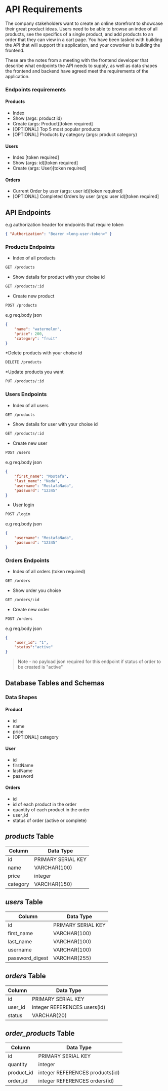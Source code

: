 # API Requirements
The company stakeholders want to create an online storefront to showcase their great product ideas. Users need to be able to browse an index of all products, see the specifics of a single product, and add products to an order that they can view in a cart page. You have been tasked with building the API that will support this application, and your coworker is building the frontend.


These are the notes from a meeting with the frontend developer that describe what endpoints the API needs to supply, as well as data shapes the frontend and backend have agreed meet the requirements of the application. 

### Endpoints requirements
#### Products 
- Index 
- Show (args: product id)
- Create (args: Product)[token required]
- [OPTIONAL] Top 5 most popular products 
- [OPTIONAL] Products by category (args: product category)

#### Users
- Index [token required]
- Show (args: id)[token required]
- Create (args: User)[token required]

#### Orders
- Current Order by user (args: user id)[token required]
- [OPTIONAL] Completed Orders by user (args: user id)[token required]

## API Endpoints 

e.g authorization header for endpoints that require token
```json
{ "Authorization": "Bearer <long-user-token>" }
```

### Products Endpoints
* Index of all products

```bash
GET /products
```

* Show details for product with your choise id

```bash
GET /products/:id
```

* Create new product 

```bash
POST /products
```
e.g req.body json

```json
{ 
    "name": "watermelon",
    "price": 200,
    "category": "fruit" 
}
```

*Delete products with your choise id

```bash
DELETE /products
```

*Update products you want 

```bash
PUT /products/:id
```

### Users Endpoints
* Index of all users

```bash
GET /products
```

* Show details for user with your choise id

```bash
GET /products/:id
```

* Create new user

```bash
POST /users
```

e.g req.body json

```json
{ 
    "first_name": "Mostafa",
    "last_name": "Nada",
    "username": "MostafaNada",
    "password": "12345" 
}
```

* User login

```bash
POST /login
```
e.g req.body json

```json
{ 
    "username": "MostafaNada",
    "password": "12345" 
}
```

### Orders Endpoints
* Index of all orders (token required)

```bash
GET /orders
```
* Show order you choise

```bash
GET /orders/:id
```

* Create new order 

```bash
POST /orders
```
e.g req.body json 

```json
{ 
    "user_id": "1",
    "status":"active"
}
```


> Note - no payload json required for this endpoint if status of order to be created is "active"


## Database Tables and Schemas

### Data Shapes
#### Product
-  id
- name
- price
- [OPTIONAL] category

#### User
- id
- firstName
- lastName
- password

#### Orders
- id
- id of each product in the order
- quantity of each product in the order
- user_id
- status of order (active or complete)

## *products* Table
| Column   | Data Type      |
| -------- | -----------    |
| id       | PRIMARY SERIAL KEY
| name     | VARCHAR(100)
| price    |integer
| category | VARCHAR(150)

## *users* Table
| Column          | Data Type      |
| -----------     | -----------    |
|id               | PRIMARY SERIAL KEY |
| first_name      |  VARCHAR(100) |
| last_name       | VARCHAR(100) |
| username        | VARCHAR(100) |
| password_digest | VARCHAR(255) |

## *orders* Table
| Column   | Data Type      |
| ---------| -----------    |
| id       | PRIMARY SERIAL KEY
| user_id  | integer REFERENCES users(id) 
| status   | VARCHAR(20)

## *order_products* Table
| Column      | Data Type      |
| ----------- | -----------    |
| id          | PRIMARY SERIAL KEY
| quantity    | integer
| product_id  | integer REFERENCES products(id) 
| order_id    | integer REFERENCES orders(id) 
